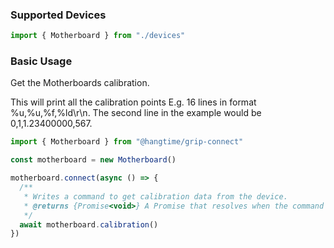### Supported Devices

```ts
import { Motherboard } from "./devices"
```

### Basic Usage

Get the Motherboards calibration.

This will print all the calibration points E.g. 16 lines in format %u,%u,%f,%ld\r\n. The second line in the example
would be 0,1,1.23400000,567.

```ts
import { Motherboard } from "@hangtime/grip-connect"

const motherboard = new Motherboard()

motherboard.connect(async () => {
  /**
   * Writes a command to get calibration data from the device.
   * @returns {Promise<void>} A Promise that resolves when the command is successfully sent.
   */
  await motherboard.calibration()
})
```
